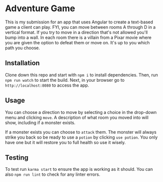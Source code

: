 # Adventure Game
This is my submission for an app that uses Angular to create a text-based game a client can play. FYI, you can move between rooms A through D in a vertical format. If you try to move in a direction that's not allowed you'll bump into a wall. In each room there is a villain from a Pixar movie where you are given the option to defeat them or move on. It's up to you which path you choose.

## Installation
Clone down this repo and start with `npm i` to install dependencies. Then, run `npm run watch` to start the build. Next, in your browser go to `http://localhost:8080` to access the app.

## Usage
You can choose a direction to move by selecting a choice in the drop-down menu and clicking `move`. A description of what room you moved into will show, including if a monster exists.

If a monster exists you can choose to `attack` them. The monster will always strike you back so be ready to use a `potion` by clicking `use potion`. You only have one but it will restore you to full health so use it wisely.

## Testing
To test run `karma start` to ensure the app is working as it should. You can also `npm run lint` to check for any linter errors.
